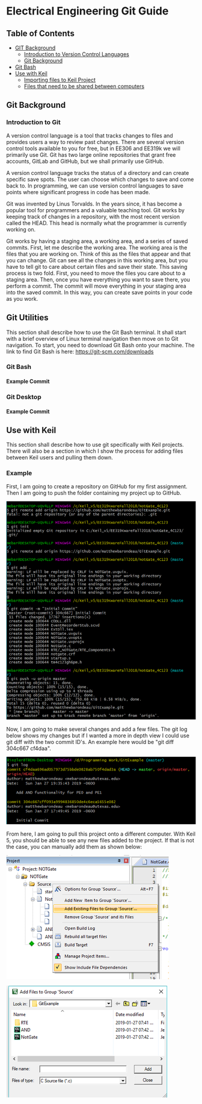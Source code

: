 
# Electrical Engineering Git Guide

## Table of Contents
<!-- TOC -->
- [GIT Background](#git-background)
  - [Introduction to Version Control Languages](#introduction-to-version-control-languages)
  - [Git Background](#git-background)
- [Git Bash](#git-bash)
- [Use with Keil](#use-with-keil)
  - [Importing files to Keil Project](#importing-files-to-keil-project)
  - [Files that need to be shared between computers](#files-that-need-to-be-shared-between-computers)

<!-- /TOC -->

## Git Background

### Introduction to Git
A version control language is a tool that tracks changes to files and provides users a way to review past changes. There are several version control tools available to you for free, but in EE306 and EE319k we will primarily use Git. Git has two large online repositories that grant free accounts, GitLab and GitHub, but we shall primarily use GitHub.

A version control language tracks the status of a directory and can create specific save spots. The user can choose which changes to save and come back to. In programming, we can use version control languages to save points where significant progress in code has been made.

Git was invented by Linus Torvalds. In the years since, it has become a popular tool for programmers and a valuable teaching tool. Git works by keeping track of changes in a repository, with the most recent version called the HEAD. This head is normally what the programmer is currently working on.  

Git works by having a staging area, a working area, and a series of saved commits. First, let me describe the working area. The working area is the files that you are working on. Think of this as the files that appear and that you can change. Git can see all the changes in this working area, but you have to tell git to care about certain files and save their state. This saving process is two fold. First, you need to move the files you care about to a staging area. Then, once you have everything you want to save there, you perform a commit. The commit will move everything in your staging area into the saved commit. In this way, you can create save points in your code as you work.

## Git Utilities
This section shall describe how to use the Git Bash terminal. It shall start with a brief overview of Linux terminal navigation then move on to Git navigation. To start, you need to download Git Bash onto your machine. The link to find Git Bash is here: https://git-scm.com/downloads

### Git Bash

#### Example Commit

### Git Desktop

#### Example Commit

## Use with Keil
This section shall describe how to use git specifically with Keil projects. There will also be a section in which I show the process for adding files between Keil users and pulling them down.

### Example
First, I am going to create a repository on GitHub for my first assignment. Then I am going to push the folder containing my project up to GitHub.

![](Images/Example1.png)

Now, I am going to make several changes and add a few files. The git log below shows my changes but if I wanted a more in depth view I could use git diff with the two commit ID's. An example here would be "git diff 304c667 cf4daa".

![](Images/Example2.png)

From here, I am going to pull this project onto a different computer. With Keil 5, you should be able to see any new files added to the project. If that is not the case, you can manually add them as shown below:

![](Images/Example3.PNG)

![](Images/Example4.PNG)
